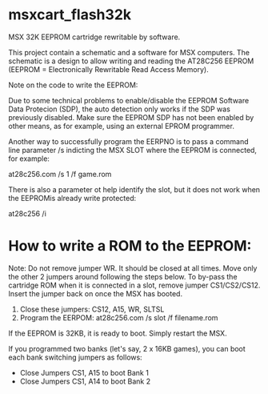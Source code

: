 msxcart_flash32k
================
MSX 32K EEPROM cartridge rewritable by software. 

This project contain a schematic and a software for MSX computers.
The schematic is a design to allow writing and reading the AT28C256 EEPROM
(EEPROM = Electronically Rewritable Read Access Memory).

Note on the code to write the EEPROM:

Due to some technical problems to enable/disable the EEPROM Software Data 
Protecion (SDP), the auto detection only works if the SDP was previously disabled.
Make sure the EEPROM SDP has not been enabled by other means, as for example,
using an external EPROM programmer.

Another way to successfully program the EERPNO is to pass a command line parameter /s indicting the MSX SLOT where the EEPROM is connected, for example:

at28c256.com /s 1 /f game.rom

There is also a parameter ot help identify the slot, but it does not work when the EEPROMis already write protected:

at28c256 /i

How to write a ROM to the EEPROM:
=================================

Note: Do not remove jumper WR. It should be closed at all times. Move only the other 2 jumpers around following the steps below.
To by-pass the cartridge ROM when it is connected in a slot, remove jumper CS1/CS2/CS12. Insert the jumper back on once the MSX has booted.

1. Close these jumpers: CS12, A15, WR, SLTSL
2. Program the EERPOM: at28c256.com /s slot /f filename.rom

If the EEPROM is 32KB, it is ready to boot. Simply restart the MSX.

If you programmed two banks (let's say, 2 x 16KB games), you can boot each bank switching jumpers as follows:

- Close Jumpers CS1, A15 to boot Bank 1
- Close Jumpers CS1, A14 to boot Bank 2


